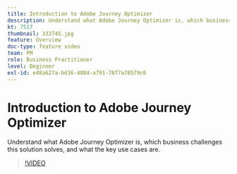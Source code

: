```yaml
---
title: Introduction to Adobe Journey Optimizer
description: Understand what Adobe Journey Optimizer is, which business challenges this solution solves and what the key use cases are.
kt: 7517
thumbnail: 333745.jpg
feature: Overview
doc-type: feature video
team: PM
role: Business Practitioner
level: Beginner
exl-id: e48a627a-bd36-4084-a791-78f7a78579c6
---
```

# Introduction to Adobe Journey Optimizer

Understand what Adobe Journey Optimizer is, which business challenges this solution solves, and what the key use cases are.

>[!VIDEO](https://video.tv.adobe.com/v/333745?quality=12)
